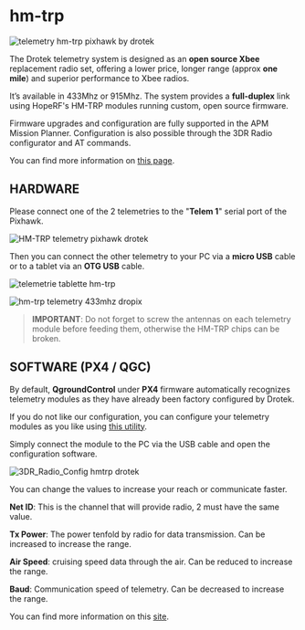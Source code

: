 # hm-trp

![telemetry hm-trp pixhawk by drotek](https://drotek.com/wp-content/uploads/2017/01/radio-telemetry-kit-433-915-mhz.jpg)

The Drotek telemetry system is designed as an **open source Xbee** replacement radio set, offering a lower price, longer range \(approx **one mile**\) and superior performance to Xbee radios.

It’s available in 433Mhz or 915Mhz. The system provides a  **full-duplex** link using HopeRF's HM-TRP modules running custom, open source firmware.

Firmware upgrades and configuration are fully supported in the APM Mission Planner. Configuration is also possible through the 3DR Radio configurator and AT commands.

You can find more information on [this page](https://store.drotek.com/communication/795-756-radio-telemetry-kit-433-915-mhz-8944595120731.html#/26-frequency-433_mhz/116-antenna-without/126-otg_micro_usb-without).

## HARDWARE

Please connect one of the 2 telemetries to the "**Telem 1**" serial port of the Pixhawk.

![HM-TRP telemetry pixhawk drotek](https://drotek.com/wp-content/uploads/2017/01/DSC02048.jpg)

Then you can connect the other telemetry to your PC via a **micro USB** cable or to a tablet via an **OTG USB** cable.

![telemetrie tablette hm-trp](https://drotek.com/wp-content/uploads/2017/01/Planner-APM-Android-700x382.jpg)

![hm-trp telemetry 433mhz dropix](https://drotek.com/wp-content/uploads/2017/01/groundstation-with-MP-700x383.png)

> **IMPORTANT**: Do not forget to screw the antennas on each telemetry module before feeding them, otherwise the HM-TRP chips can be broken.

## SOFTWARE \(PX4 / QGC\)

By default, **QgroundControl** under **PX4** firmware automatically recognizes telemetry modules as they have already been factory configured by Drotek.

If you do not like our configuration, you can configure your telemetry modules as you like using [this utility](http://vps.oborne.me/3drradioconfig.zip).

Simply connect the module to the PC via the USB cable and open the configuration software.

![3DR\_Radio\_Config hmtrp drotek](https://drotek.com/wp-content/uploads/2017/01/3DR_Radio_Config-700x536.png)

You can change the values to increase your reach or communicate faster.

**Net ID**: This is the channel that will provide radio, 2 must have the same value.

**Tx Power**: The power tenfold by radio for data transmission. Can be increased to increase the range.

**Air Speed**: cruising speed data through the air. Can be reduced to increase the range.

**Baud**: Communication speed of telemetry. Can be decreased to increase the range.

You can find more information on this [site](http://ardupilot.org/copter/docs/common-configuring-a-telemetry-radio-using-mission-planner.html).

